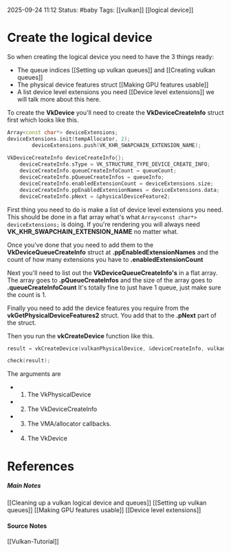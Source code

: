 2025-09-24 11:12
Status: #baby 
Tags: [[vulkan]] [[logical device]]
# Create the logical device

So when creating the logical device you need to have the 3 things ready: 
- The queue indices [[Setting up vulkan queues]] and [[Creating vulkan queues]]
- The physical device features struct [[Making GPU features usable]]
- A list device level extensions you need [[Device level extensions]] we will talk more about this here.

To create the **VkDevice** you'll need to create the **VkDeviceCreateInfo** struct first which looks like this.
```c++
Array<const char*> deviceExtensions;
deviceExtensions.init(tempAllocator, 2);
        deviceExtensions.push(VK_KHR_SWAPCHAIN_EXTENSION_NAME);        deviceExtensions.push(VK_KHR_SHADER_DRAW_PARAMETERS_EXTENSION_NAME);
        
VkDeviceCreateInfo deviceCreateInfo{};
	deviceCreateInfo.sType = VK_STRUCTURE_TYPE_DEVICE_CREATE_INFO;
    deviceCreateInfo.queueCreateInfoCount = queueCount;
    deviceCreateInfo.pQueueCreateInfos = queueInfo;
    deviceCreateInfo.enabledExtensionCount = deviceExtensions.size;
    deviceCreateInfo.ppEnabledExtensionNames = deviceExtensions.data;
    deviceCreateInfo.pNext = &physicalDeviceFeature2;
```

First thing you need to do is make a list of device level extensions you need. This should be done in a flat array what's what `Array<const char*> deviceExtensions;` is doing. If you're rendering you will always need **VK_KHR_SWAPCHAIN_EXTENSION_NAME** no matter what.

Once you've done that you need to add them to the **VkDeviceQueueCreateInfo** struct at **.ppEnabledExtensionNames** and the count of how many extensions you have to **.enabledExtensionCount**

Next you'll need to list out the **VkDeviceQueueCreateInfo's** in a flat array. The array goes to **.pQueueCreateInfos** and the size of the array goes to **.queueCreateInfoCount** It's totally fine to just have 1 queue, just make sure the count is 1.

Finally you need to add the device features you require from the **vkGetPhysicalDeviceFeatures2** struct. You add that to the **.pNext** part of the struct.

Then you run the **vkCreateDevice** function like this.
```c++
result = vkCreateDevice(vulkanPhysicalDevice, &deviceCreateInfo, vulkanAllocationCallbacks, &vulkanDevice);

check(result);
```

The arguments are 
- 1) The VkPhysicalDevice 
- 2) The VkDeviceCreateInfo 
- 3) The VMA/allocator callbacks.
- 4) The VkDevice

# References
##### Main Notes
[[Cleaning up a vulkan logical device and queues]]
[[Setting up vulkan queues]]
[[Making GPU features usable]]
[[Device level extensions]]
#### Source Notes
[[Vulkan-Tutorial]]